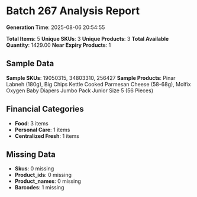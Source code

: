 # Batch 267 Analysis Report

**Generation Time**: 2025-08-06 20:54:55

**Total Items**: 5
**Unique SKUs**: 3
**Unique Products**: 3
**Total Available Quantity**: 1429.00
**Near Expiry Products**: 1

## Sample Data
**Sample SKUs**: 19050315, 34803310, 256427
**Sample Products**: Pinar Labneh (180g), Big Chips Kettle Cooked Parmesan Cheese (58-68g), Molfix Oxygen Baby Diapers Jumbo Pack Junior Size 5 (56 Pieces)

## Financial Categories
- **Food**: 3 items
- **Personal Care**: 1 items
- **Centralized Fresh**: 1 items

## Missing Data
- **Skus**: 0 missing
- **Product_ids**: 0 missing
- **Product_names**: 0 missing
- **Barcodes**: 1 missing
